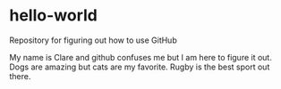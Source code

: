 # hello-world
Repository for figuring out how to use GitHub


My name is Clare and github confuses me but I am here to figure it out. 
Dogs are amazing but cats are my favorite. 
Rugby is the best sport out there. 
